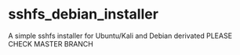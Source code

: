 # sshfs_debian_installer
A simple sshfs installer for Ubuntu/Kali and Debian derivated
PLEASE CHECK MASTER BRANCH 
